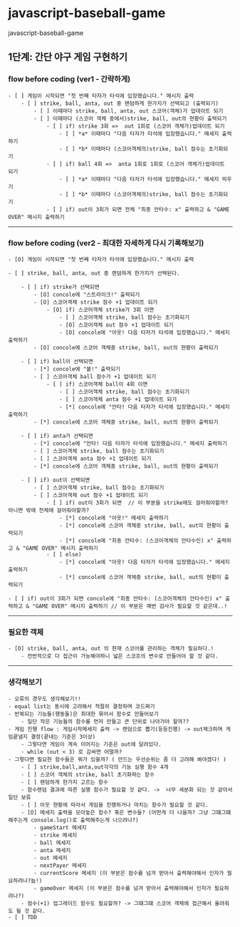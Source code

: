 # javascript-baseball-game
javascript-baseball-game

## 1단계: 간단 야구 게임 구현하기
###  flow before coding (ver1 - 간략하게)
    - [ ] 게임이 시작되면 "첫 번째 타자가 타석에 입장했습니다." 메시지 출력
        - [ ] strike, ball, anta, out 중 랜덤하게 한가지가 선택되고 (출력되기)
            - [ ] 이때마다 strike, ball, anta, out 스코어(객체)가 업데이트 되기
            - [ ] 이때마다 (스코어 객체 중에서)strike, ball, out의 현황이 출력되기
                - [ ] if) strike 3회 =>  out 1회로 (스코어 객체가)업데이트 되기
                    - [ ] *a* 이때마다 "다음 타자가 타석에 입장했습니다." 메세지 출력하기
                    - [ ] *b* 이때마다 (스코어객체의)strike, ball 점수는 초기화되기
                - [ ] if) ball 4회 =>  anta 1회로 1회로 (스코어 객체가)업데이트 되기
                    - [ ] *a* 이때마다 "다음 타자가 타석에 입장했습니다." 메세지 띄우기
                    - [ ] *b* 이때마다 (스코어객체의)strike, ball 점수는 초기화되기
                - [ ] if) out이 3회가 되면 전체 "최종 안타수: x" 출력하고 & "GAME OVER" 메시지 출력하기

***

###  flow before coding (ver2 - 최대한 자세하게 다시 기록해보기)
    - [O] 게임이 시작되면 "첫 번째 타자가 타석에 입장했습니다." 메시지 출력
    
    - [ ] strike, ball, anta, out 중 랜덤하게 한가지가 선택된다.
    
        - [ ] if) strike가 선택되면 
            - [O] concole에 "스트라이크!" 출력되기
            - [O] 스코어객체 strike 점수 +1 업데이트 되기
                - [O] if) 스코어객체 strike가 3회 이면
                    - [ ] 스코어객체 strike, ball 점수는 초기화되기
                    - [O] 스코어객체 out 점수 +1 업데이트 되기
                    - [O] concole에 "아웃! 다음 타자가 타석에 입장했습니다." 메세지 출력하기
            - [O] concole에 스코어 객체중 strike, ball, out의 현황이 출력되기
            
        - [ ] if) ball이 선택되면 
            - [*] concole에 "볼!" 출력되기
            - [ ] 스코어객체 ball 점수가 +1 업데이트 되기
                - [ ] if) 스코어객체 ball이 4회 이면
                    - [ ] 스코어객체 strike, ball 점수는 초기화되기
                    - [ ] 스코어객체 anta 점수 +1 업데이트 되기
                    - [*] concole에 "안타! 다음 타자가 타석에 입장했습니다." 메세지 출력하기
            - [*] concole에 스코어 객체중 strike, ball, out의 현황이 출력되기
                
        - [ ] if) anta가 선택되면 
            - [*] concole에 "안타! 다음 타자가 타석에 입장했습니다." 메세지 출력하기
            - [ ] 스코어객체 strike, ball 점수는 초기화되기
            - [ ] 스코어객체 anta 점수 +1 업데이트 되기
            - [*] concole에 스코어 객체중 strike, ball, out의 현황이 출력되기

        - [ ] if) out이 선택되면 
            - [ ] 스코어객체 strike, ball 점수는 초기화되기
            - [ ] 스코어객체 out 점수 +1 업데이트 되기
                - [ ] if) out이 3회가 되면  // 이 부분을 strike에도 걸어줘야할까?아니면 밖에 전체에 걸어줘야할까?
                    - [*] concole에 "아웃!" 메세지 출력하기
                    - [*] concole에 스코어 객체중 strike, ball, out의 현황이 출력되기
                    - [*] concole에 "최종 안타수: (스코어객체의 안타수인) x" 출력하고 & "GAME OVER" 메시지 출력하기
                - [ ] else) 
                    - [*] concole에 "아웃! 다음 타자가 타석에 입장했습니다." 메세지 출력하기
                    - [*] concole에 스코어 객체중 strike, ball, out의 현황이 출력되기
                    
    - [ ] if) out이 3회가 되면 concole에 "최종 안타수: (스코어객체의 안타수인) x" 출력하고 & "GAME OVER" 메시지 출력하기 // 이 부분은 매번 검사가 필요할 것 같은데..!

*** 
    
### 필요한 객체
    - [O] strike, ball, anta, out 의 현재 스코어를 관리하는 객체가 필요하다.!
        - 전반적으로 다 접근이 가능해야하니 넓은 스코프의 변수로 만들어야 할 것 같다.

*** 
    
### 생각해보기
    - 오류의 경우도 생각해보기!!
    - equal list는 동시에 고려해서 적절히 결정하며 코드짜기
    - 반복되는 기능들(행동들)은 최대한 묶어서 함수로 만들어보기
        - 일단 작은 기능들의 함수를 먼저 만들고 큰 단위로 나아가야 할까??
    - 게임 진행 flow : 게임시작메세지 출력 -> 랜덤으로 뽑기(등등진행) -> out체크하며 게임끝낼지 결정(끝내는 기준은 3이상)
        - 그렇다면 게임이 계속 이어지는 기준은 out에 달려있다.
        - while (out < 3) 로 감싸면 어떨까? 
    - 그렇다면 필요한 함수들은 뭐가 있을까? ( 만드는 우선순위는 좀 더 고려해 봐야겠다! )
        - [ ] strike,ball,anta,out각각의 기능 실행 함수 4개
        - [ ] 스코어 객체의 strike, ball 초기화하는 함수
        - [ ] 랜덤하게 한가지 고르는 함수
        - 함수랜덤 결과에 따른 실행 함수가 필요할 것 같다. ->  너무 세분화 되는 것 같아서 일단 보류
        - [ ] 아웃 현황에 따라서 게임을 진행하거나 마치는 함수가 필요할 것 같다.
        - [O] 메세지 출력을 모아놓은 함수? 혹은 변수들? (어떤게 더 나을까? 그냥 그떄그떄 해주는게 console.log()로 출력해주는게 나으려나?)
            - gameStart 메세지
            - strike 메세지 
            - ball 메세지
            - anta 메세지
            - out 메세지
            - nextPayer 메세지
            - currentScore 메세지 (이 부분은 점수를 넘겨 받아서 출력해야해서 인자가 필요하려나?놉!)
            - gameOver 메세지 (이 부분은 점수를 넘겨 받아서 출력해야해서 인자가 필요하려나?)
        - 점수(+1) 업그레이드 함수도 필요할까? -> 그떄그떄 스코어 객체에 접근해서 올려줘도 될 것 같다.
    - [ ] TDD
